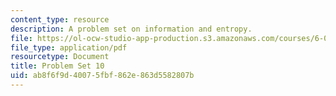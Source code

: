 ```yaml
---
content_type: resource
description: A problem set on information and entropy.
file: https://ol-ocw-studio-app-production.s3.amazonaws.com/courses/6-050j-information-and-entropy-spring-2008/ab8f6f9d40075fbf862e863d5582807b_MIT6_050JS08_ps_10.pdf
file_type: application/pdf
resourcetype: Document
title: Problem Set 10
uid: ab8f6f9d-4007-5fbf-862e-863d5582807b
---
```

